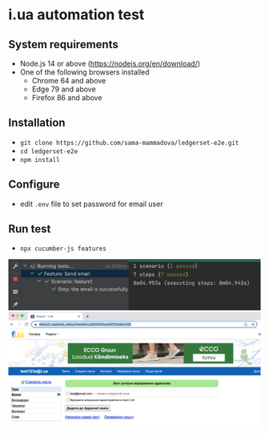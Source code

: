 # i.ua  automation test


## System requirements
- Node.js 14 or above (https://nodejs.org/en/download/)
- One of the following browsers installed
    - Chrome 64 and above
    - Edge 79 and above
    - Firefox 86 and above

## Installation
- `git clone https://github.com/sama-mammadova/ledgerset-e2e.git`
- `cd ledgerset-e2e`
- `npm install`

## Configure
- edit `.env` file to set password for email user

## Run test
- `npx cucumber-js features`

![](./test_report.png)
![](./browser.png)